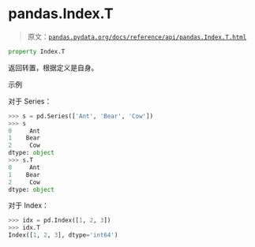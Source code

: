 # pandas.Index.T

> 原文：[`pandas.pydata.org/docs/reference/api/pandas.Index.T.html`](https://pandas.pydata.org/docs/reference/api/pandas.Index.T.html)

```py
property Index.T
```

返回转置，根据定义是自身。

示例

对于 Series：

```py
>>> s = pd.Series(['Ant', 'Bear', 'Cow'])
>>> s
0     Ant
1    Bear
2     Cow
dtype: object
>>> s.T
0     Ant
1    Bear
2     Cow
dtype: object 
```

对于 Index：

```py
>>> idx = pd.Index([1, 2, 3])
>>> idx.T
Index([1, 2, 3], dtype='int64') 
```
